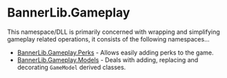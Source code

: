 # BannerLib.Gameplay

This namespace/DLL is primarily concerned with wrapping and simplifying gameplay related operations, it consists of the following namespaces...

- [BannerLib.Gameplay.Perks](Perks) - Allows easily adding perks to the game.
- [BannerLib.Gameplay.Models](Models) - Deals with adding, replacing and decorating `GameModel` derived classes.